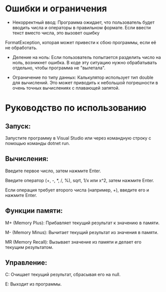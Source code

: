 # Ошибки и ограничения

* Некорректный ввод: Программа ожидает, что пользователь будет вводить числа и операторы в правильном формате. Если ввести текст вместо числа, это вызовет ошибку 

FormatException, которая может привести к сбою программы, если её не обработать.

* Деление на ноль: Если пользователь попытается разделить число на ноль, возникнет ошибка. В коде эту ситуацию нужно обрабатывать отдельно, чтобы программа не "вылетала".

* Ограничение по типу данных: Калькулятор использует тип double для вычислений. Это может приводить к небольшой погрешности в очень точных вычислениях с плавающей запятой.

# Руководство по использованию

## Запуск: 

Запустите программу в Visual Studio или через командную строку с помощью команды dotnet run.

## Вычисления:

Введите первое число, затем нажмите Enter.

Введите оператор (+, -, *, /, %), sqrt, 1/x или x^2, затем нажмите Enter.

Если операция требует второго числа (например, +), введите его и нажмите Enter.

## Функции памяти:

M+ (Memory Plus): Прибавляет текущий результат к значению в памяти.

M- (Memory Minus): Вычитает текущий результат из значения в памяти.

MR (Memory Recall): Вызывает значение из памяти и делает его текущим результатом.

## Управление:

C: Очищает текущий результат, сбрасывая его на null.

E: Выходит из программы.
